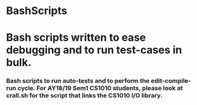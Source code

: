 # BashScripts

Bash scripts written to ease debugging and to run test-cases in bulk. 
=======

### Bash scripts to run auto-tests and to perform the edit-compile-run cycle. For AY18/19 Sem1 CS1010 students, please look at crall.sh for the script that links the CS1010 I/O library. 
